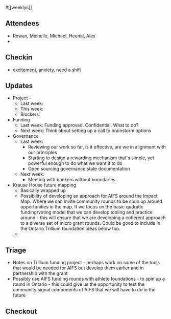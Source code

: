 #[[weeklys]] 
## Attendees
- Rowan, Michelle, Michael, Heenal, Alex
- 

## Checkin
- excitement, anxiety, need a shift

## Updates
- Project - 
	- Last week: 
	- This week:
	- Blockers:
- Funding 
	- Last week: Funding approved. Confidential. What to do?
	- Next week: Think about setting up a call to brainstorm options
- Governance
	- Last week:
		- Reviewing our work so far, is it effective, are we in alignment with our principles
		- Starting to design a rewarding mechanism that's simple, yet powerful enough to do what we want it to do
		- Open sourcing governance state documentation
	- Next week:
		- Meeting with bankers without boundaries
- Krause House future mapping
	- Basically wrapped up
	- Possibility of developing an approach for AIFS around the Impact Map. Where we can invite community rounds to be spun up around opportunities in the map. If we focus on the basic qudratic funding/voting model that we can develop tooling and practice around - this will ensure that we are developing a coherent approach to a diverse set of micro grant rounds. Could be good to include in the Ontario Trillium foundation ideas below too. 
	- 


## Triage
- Notes on Trillium funding project - perhaps work on some of the tools that would be needed for AIFS but develop them earlier and in partnership with the grant 
- Possibly use AIFS funding rounds with athlete foundations - to spin up a round in Ontario - this could give us the opportunity to test the community signal components of AIFS that we will have to do in the future 


## Checkout
